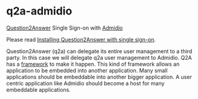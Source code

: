 # q2a-admidio
[Question2Answer](http://www.question2answer.org/) Single Sign-on with [Admidio](https://www.admidio.org/)

Please read [Installing Question2Answer with single sign-on](https://docs.question2answer.org/install/single-sign-on/).

Question2Answer (q2a) can delegate its entire user management to a third party. In this case we will delegate q2a user management to Admidio. Q2A has a [framework](https://docs.question2answer.org/install/single-sign-on/) to make it happen. This kind of framework allows an application to be embedded into another application. Many small applications should be embeddable into another bigger application. A user centric application like Admidio should become a host for many embeddable applications.
